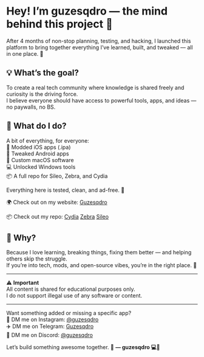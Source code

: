 # Hey! I’m guzesqdro — the mind behind this project 🥳

After 4 months of non-stop planning, testing, and hacking, I launched this platform to bring together everything I’ve learned, built, and tweaked — all in one place. 🚀

## 💡 What’s the goal?

To create a real tech community where knowledge is shared freely and curiosity is the driving force.  
I believe everyone should have access to powerful tools, apps, and ideas — no paywalls, no BS.

## 🔧 What do I do?

A bit of everything, for everyone:  
📱 Modded iOS apps (.ipa)  
🤖 Tweaked Android apps  
🍏 Custom macOS software  
💻 Unlocked Windows tools  
📦 A full repo for Sileo, Zebra, and Cydia  

Everything here is tested, clean, and ad-free. 🧼

🌍 Check out on my website: [Guzesqdro](https://guzesqdro.github.io)

📦 Check out my repo:
[Cydia](cydia://url/https://guzesqdro.github.io)
[Zebra](zebra://sources/add/https://guzesqdro.github.io)
[Sileo](sileo://source/https://guzesqdro.github.io)

## 🧠 Why?

Because I love learning, breaking things, fixing them better — and helping others skip the struggle.  
If you’re into tech, mods, and open-source vibes, you’re in the right place. 🤝

---

⚠️ **Important**  
All content is shared for educational purposes only.  
I do not support illegal use of any software or content.

---

Want something added or missing a specific app?  
📲 DM me on Instagram: [@guzesqdro](https://instagram.com/guzesqdro)  
✈️ DM me on Telegram: [Guzesqdro](https://t.me/guzesqdro)  
🤖 DM me on Discord: [@guzesqdro](https://discord.gg/ZsvRvNY7)  

Let’s build something awesome together. 🥳
**— guzesqdro 💻🧪**
